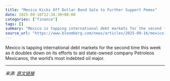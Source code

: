 ```yaml
---
title: "Mexico Kicks Off Dollar Bond Sale to Further Support Pemex"
date: 2025-09-16T12:34:30+08:00
categories: ["finance"]
tags: []
summary: "Mexico is tapping international debt markets for the second time this week as it doubles down on its efforts to aid state-owned company Petroleos Mexicanos, the world’s most indebted oil major."
source_url: "https://www.bloomberg.com/news/articles/2025-09-16/mexico-kicks-off-dollar-bond-sale-in-further-support-to-pemex"
---
```


Mexico is tapping international debt markets for the second time this week as it doubles down on its efforts to aid state-owned company Petroleos Mexicanos, the world’s most indebted oil major.

---

*来源: [原文链接](https://www.bloomberg.com/news/articles/2025-09-16/mexico-kicks-off-dollar-bond-sale-in-further-support-to-pemex)*
